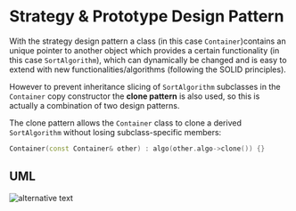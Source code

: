 # Strategy & Prototype Design Pattern

With the strategy design pattern a class (in this case `Container`)contains an unique pointer to another object which provides a certain functionality (in this case `SortAlgorithm`), which can dynamically be changed and is easy to extend with new functionalities/algorithms (following the SOLID principles). 

However to prevent inheritance slicing of `SortAlgorithm` subclasses in the `Container` copy constructor the **clone pattern** is also used, so this is actually a combination of two design patterns.

The clone pattern allows the `Container` class to clone a derived `SortAlgorithm` without losing subclass-specific members:

```C++
Container(const Container& other) : algo(other.algo->clone()) {}
```
## UML

![alternative text](http://www.plantuml.com/plantuml/proxy?src=https://raw.githubusercontent.com/jonathan-daniel/ModernDesignPatterns/master/StrategyPattern/doc/strategy_diagram.txt&fmt=svg)